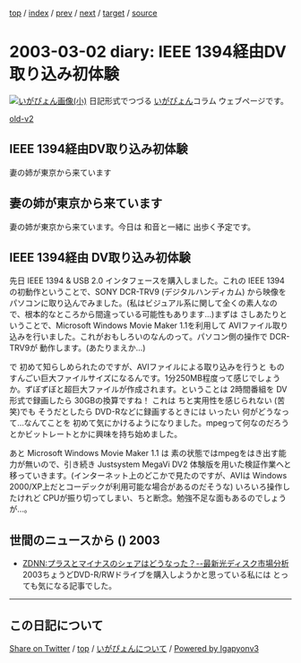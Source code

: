 [top](../index.html) 
 / [index](index.html) 
 / [prev](ig030301.html) 
 / [next](ig030304.html) 
 / [target](https://igapyon.github.io/diary/2003/ig030302.html) 
 / [source](https://github.com/igapyon/diary/blob/master/2003/ig030302.src.md) 

2003-03-02 diary: IEEE 1394経由DV取り込み初体験
=====================================================================================================
[![いがぴょん画像(小)](https://igapyon.github.io/diary/images/iga200306s.jpg "いがぴょん")](https://igapyon.github.io/diary/memo/memoigapyon.html) 日記形式でつづる [いがぴょん](https://igapyon.github.io/diary/memo/memoigapyon.html)コラム ウェブページです。

[old-v2](ig030302-orig.html)

## IEEE 1394経由DV取り込み初体験

妻の姉が東京から来ています


## 妻の姉が東京から来ています

妻の姉が東京から来ています。今日は 和音と一緒に 出歩く予定です。

## IEEE 1394経由 DV取り込み初体験

先日 IEEE 1394 & USB 2.0 インタフェースを購入しました。これの IEEE
1394 の初動作ということで、SONY DCR-TRV9 (デジタルハンディカム) から映像をパソコンに取り込んでみました。(私はビジュアル系に関して全くの素人なので、根本的なところから間違っている可能性もあります…)まずは さしあたりということで、Microsoft Windows Movie Maker 1.1を利用して
AVIファイル取り込みを行いました。これがおもしろいのなんのって。パソコン側の操作で DCR-TRV9が 動作します。(あたりまえか…)

で 初めて知らしめられたのですが、AVIファイルによる取り込みを行うと ものすんごい巨大ファイルサイズになるんです。1分250MB程度って感じでしょうか。ずぼずぼと超巨大ファイルが作成されます。ということは
2時間番組を DV形式で録画したら 30GBの換算ですね！ これは ちと実用性を感じられない
(苦笑)でも そうだとしたら DVD-Rなどに録画するときには いったい 何がどうなって…なんてことを 初めて気にかけるようになりました。mpegって何なのだろうとかビットレートとかに興味を持ち始めました。

あと Microsoft Windows Movie Maker 1.1 は 素の状態ではmpegをはき出す能力が無いので、引き続き
Justsystem MegaVi DV2 体験版を用いた検証作業へと移っていきます。(インターネット上のどこかで見たのですが、AVIは
Windows 2000/XP上だとコーデックが利用可能な場合があるのだそうな) いろいろ操作したけれど
CPUが振り切ってしまい、ちと断念。勉強不足な面もあるのでしょうが…。

## 世間のニュースから () 2003

* [ZDNN:プラスとマイナスのシェアはどうなった？--最新光ディスク市場分析](http://www.zdnet.co.jp/news/0302/26/nj00_fujiwara.html)  2003ちょうどDVD-R/RWドライブを購入しようかと思っている私には とっても気になる記事でした。


----------------------------------------------------------------------------------------------------

## この日記について

[Share on Twitter](https://twitter.com/intent/tweet?hashtags=igapyon%2Cdiary%2C%E3%81%84%E3%81%8C%E3%81%B4%E3%82%87%E3%82%93&text=IEEE+1394%E7%B5%8C%E7%94%B1DV%E5%8F%96%E3%82%8A%E8%BE%BC%E3%81%BF%E5%88%9D%E4%BD%93%E9%A8%93&url=https%3A%2F%2Figapyon.github.io%2Fdiary%2F2003%2Fig030302.html) / [top](../index.html) / [いがぴょんについて](https://igapyon.github.io/diary/memo/memoigapyon.html) / [Powered by Igapyonv3](https://github.com/igapyon/igapyonv3)
